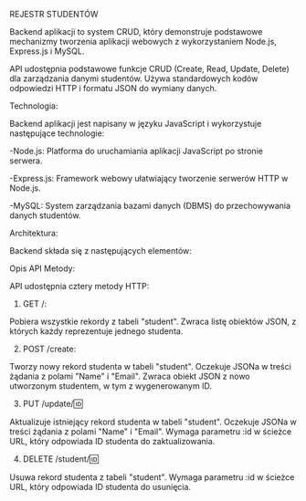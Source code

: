 REJESTR STUDENTÓW

Backend aplikacji to system CRUD, który demonstruje podstawowe mechanizmy tworzenia aplikacji webowych z wykorzystaniem Node.js, Express.js i MySQL.

API udostępnia podstawowe funkcje CRUD (Create, Read, Update, Delete) dla zarządzania danymi studentów. Używa standardowych kodów odpowiedzi HTTP i formatu JSON do wymiany danych.


Technologia:

Backend aplikacji jest napisany w języku JavaScript i wykorzystuje następujące technologie:

-Node.js: Platforma do uruchamiania aplikacji JavaScript po stronie serwera.

-Express.js: Framework webowy ułatwiający tworzenie serwerów HTTP w Node.js.

-MySQL: System zarządzania bazami danych (DBMS) do przechowywania danych studentów.

Architektura:

Backend składa się z następujących elementów:

Opis API
Metody:

API udostępnia cztery metody HTTP:

1. GET /:

Pobiera wszystkie rekordy z tabeli "student".
Zwraca listę obiektów JSON, z których każdy reprezentuje jednego studenta.

2. POST /create:

Tworzy nowy rekord studenta w tabeli "student".
Oczekuje JSONa w treści żądania z polami "Name" i "Email".
Zwraca obiekt JSON z nowo utworzonym studentem, w tym z wygenerowanym ID.

3. PUT /update/:id:

Aktualizuje istniejący rekord studenta w tabeli "student".
Oczekuje JSONa w treści żądania z polami "Name" i "Email".
Wymaga parametru :id w ścieżce URL, który odpowiada ID studenta do zaktualizowania.

4. DELETE /student/:id:

Usuwa rekord studenta z tabeli "student".
Wymaga parametru :id w ścieżce URL, który odpowiada ID studenta do usunięcia.
